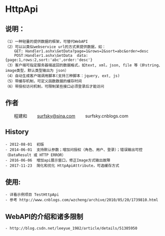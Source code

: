 ﻿HttpApi
==================================


## 说明：
    （1）一种轻量的提供数据的框架，可替代WebAPI
    （2）可以以类似webservice url的方式来提供数据，如：
        GET: Handler1.ashx\GetData?page=1&rows=2&sort=abc&order=desc
        POST:Handler1.ashx\GetData  data:{page:1,rows:2,sort:'abc',order:'desc'}
    （3）客户端可指定服务器端返回的数据格式，如text, xml，json, file 等（非string、image类型，默认类型输出为 json）
    （4）自动生成客户端调用脚本(支持三种脚本：jquery, ext, js)
    （5）带缓存机制，可定义函数数据的缓存时间
    （6）带授权访问机制，可限制某些接口必须登录后才能访问

## 作者
　　程建和
　　surfsky@sina.com
　　surfsky.cnblogs.com

## History
    - 2012-08-01  初版
    - 2014-06-01  支持默认参数；增加问授权（角色、用户、登录）；错误输出可控（DataResult 或 HTTP ERROR）
    - 2016-06-06  增加api展示窗口，修正Image方式输出故障
    - 2017-11-23  简化和优化 HttpApiAttribute，可选缓存方式

## 使用:
    - 详看示例项目 TestHttpApi
    - 参考 http://www.cnblogs.com/wzcheng/archive/2010/05/20/1739810.html

## WebAPI的介绍和诸多限制
    - http://blog.csdn.net/leeyue_1982/article/details/51305950


